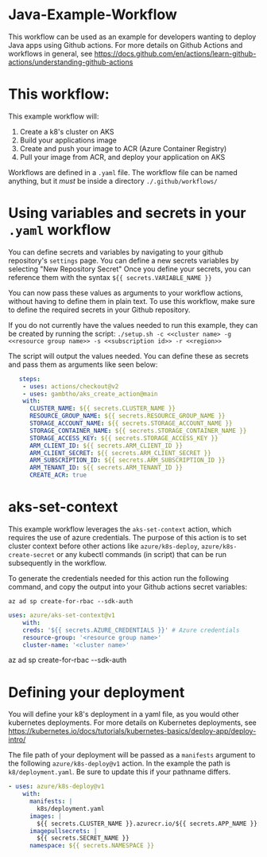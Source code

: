 # Java-Example-Workflow

This workflow can be used as an example for developers wanting to deploy Java apps using Github actions. For more details on Github Actions and workflows in general, see https://docs.github.com/en/actions/learn-github-actions/understanding-github-actions

# This workflow:
This example workflow will:
   1. Create a k8's cluster on AKS 
   2. Build your applications image
   3. Create and push your image to ACR (Azure Container Registry) 
   4. Pull your image from ACR, and deploy your application on AKS 

Workflows are defined in a `.yaml` file. The workflow file can be named anything, but it _must_ be inside a directory `./.github/workflows/`

# Using variables and secrets in your `.yaml` workflow
You can define secrets and variables by navigating to your github repository's `settings` page. You can define a new secrets variables by selecting "New Repository Secret"
Once you define your secrets, you can reference them with the syntax `${{ secrets.VARIABLE_NAME }}`

You can now pass these values as arguments to your workflow actions, without having to define them in plain text. To use this workflow, make sure to define the required secrets in your Github repository.

If you do not currently have the values needed to run this example, they can be created by running the script:
`./setup.sh -c <<cluster name> -g <<resource group name>> -s <<subscription id>> -r <<region>>
`

The script will output the values needed. You can define these as secrets and pass them
as arguments like seen below:

```yaml
   steps:
    - uses: actions/checkout@v2
    - uses: gambtho/aks_create_action@main
    with:
      CLUSTER_NAME: ${{ secrets.CLUSTER_NAME }}
      RESOURCE_GROUP_NAME: ${{ secrets.RESOURCE_GROUP_NAME }}
      STORAGE_ACCOUNT_NAME: ${{ secrets.STORAGE_ACCOUNT_NAME }}
      STORAGE_CONTAINER_NAME: ${{ secrets.STORAGE_CONTAINER_NAME }}
      STORAGE_ACCESS_KEY: ${{ secrets.STORAGE_ACCESS_KEY }}
      ARM_CLIENT_ID: ${{ secrets.ARM_CLIENT_ID }}
      ARM_CLIENT_SECRET: ${{ secrets.ARM_CLIENT_SECRET }}
      ARM_SUBSCRIPTION_ID: ${{ secrets.ARM_SUBSCRIPTION_ID }}
      ARM_TENANT_ID: ${{ secrets.ARM_TENANT_ID }}
      CREATE_ACR: true
```

# aks-set-context
This example workflow leverages the `aks-set-context` action, which requires the use of azure credentials.
The purpose of this action is to set cluster context before other actions like `azure/k8s-deploy`, `azure/k8s-create-secret` or any kubectl commands (in script) that can be run subsequently in the workflow.

To generate the  credentials needed for this action
run the following command, and copy the output into your Github actions secret variables:

`az ad sp create-for-rbac --sdk-auth`

```yaml
uses: azure/aks-set-context@v1
    with:
    creds: '${{ secrets.AZURE_CREDENTIALS }}' # Azure credentials
    resource-group: '<resource group name>'
    cluster-name: '<cluster name>'
```


az ad sp create-for-rbac --sdk-auth


# Defining your deployment
You will define your k8's deployment in a yaml file, as you would other kubernetes deployments. For more details on Kubernetes deployments,
see https://kubernetes.io/docs/tutorials/kubernetes-basics/deploy-app/deploy-intro/ 

The file path of your deployment will be passed as a `manifests` argument to the following `azure/k8s-deploy@v1` action. In the example the path is `k8/deployment.yaml`. Be sure to update this
if your pathname differs. 

```yaml
- uses: azure/k8s-deploy@v1
    with:
      manifests: |
        k8s/deployment.yaml
      images: |
        ${{ secrets.CLUSTER_NAME }}.azurecr.io/${{ secrets.APP_NAME }}:${{ github.sha }}
      imagepullsecrets: |
        ${{ secrets.SECRET_NAME }}
      namespace: ${{ secrets.NAMESPACE }}

```





